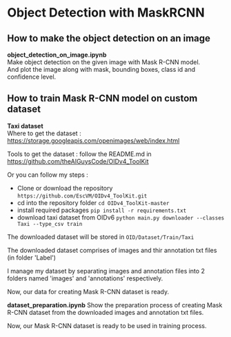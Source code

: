 # Object Detection with MaskRCNN

## How to make the object detection on an image
**object_detection_on_image.ipynb**  
Make object detection on the given image with Mask R-CNN model.  
And plot the image along with mask, bounding boxes, class id and confidence level.  

## How to train Mask R-CNN model on custom dataset
**Taxi dataset**  
Where to get the dataset : https://storage.googleapis.com/openimages/web/index.html  

Tools to get the dataset : follow the README.md in https://github.com/theAIGuysCode/OIDv4_ToolKit  

Or you can follow my steps :
- Clone or download the repository `https://github.com/EscVM/OIDv4_ToolKit.git`
- cd into the repository folder `cd OIDv4_ToolKit-master`  
- install required packages `pip install -r requirements.txt`  
- download taxi dataset from OIDv6 `python main.py downloader --classes Taxi --type_csv train`  

The downloaded dataset will be stored in `OID/Dataset/Train/Taxi`  

The downloaded dataset comprises of images and thir annotation txt files (in folder 'Label')  

I manage my dataset by separating images and annotation files into 2 folders named 'images' and 'annotations' respectively.  

Now, our data for creating Mask R-CNN dataset is ready.

**dataset_preparation.ipynb**
Show the preparation process of creating Mask R-CNN dataset from the downloaded images and annotation txt files.  

Now, our Mask R-CNN dataset is ready to be used in training process.
